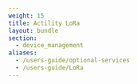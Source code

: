 ```yaml
---
weight: 15
title: Actility LoRa
layout: bundle
section: 
  - device_management
aliases:
  - /users-guide/optional-services
  - /users-guide/LoRa
---
```

